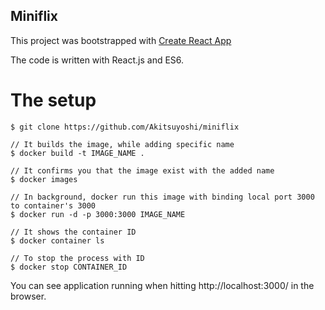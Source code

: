 ## Miniflix

This project was bootstrapped with [Create React App](https://github.com/facebookincubator/create-react-app)

The code is written with React.js and ES6.

# The setup

```
$ git clone https://github.com/Akitsuyoshi/miniflix

// It builds the image, while adding specific name
$ docker build -t IMAGE_NAME .

// It confirms you that the image exist with the added name
$ docker images

// In background, docker run this image with binding local port 3000 to container's 3000
$ docker run -d -p 3000:3000 IMAGE_NAME

// It shows the container ID
$ docker container ls

// To stop the process with ID
$ docker stop CONTAINER_ID
```

You can see application running when hitting http://localhost:3000/ in the browser.
